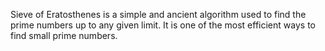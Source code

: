 Sieve of Eratosthenes is a simple and ancient algorithm used to find the prime numbers up to any given limit. It is one of the most efficient ways to find small prime numbers.
